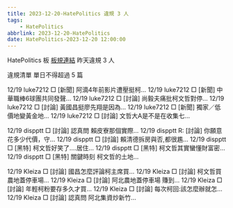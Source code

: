 ```yaml
---
title: 2023-12-20-HatePolitics 違規 3 人
tags:
    - HatePolitics
abbrlink: 2023-12-20-HatePolitics
date: HatePolitics-2023-12-20 12:00:00
---
```

HatePolitics 板 [板規連結](https://www.ptt.cc/bbs/HatePolitics/M.1617115262.A.D60.html)
昨天違規 3 人
<!-- more -->

違規清單
單日不得超過 5 篇

12/19 luke7212 □ [新聞] 阿滴4年前影片遭壓挺柯…
12/19 luke7212 □ [新聞] 中華職棒6球團共同發聲…
12/19 luke7212 □ [討論] 尚毅夫痛批柯文哲對停…
12/19 luke7212 □ [討論] 黃國昌挺廖先翔是因為…
12/19 luke7212 □ [新聞] 獨家／低價地變黃金地…
12/19 luke7212 □ [討論] 文哲大A是不是在收集七…

12/19 dispptt □ [討論] 認真問 賴皮寮那個實際…
12/19 dispptt R: [討論] 你願意花多少代價，守…
12/19 dispptt □ [討論] 賴清德拆房與否,都很尷…
12/19 dispptt □ [黑特] 柯文哲好笑了....居住…
12/19 dispptt □ [黑特] 柯文哲其實蠻懂財富密…
12/19 dispptt □ [黑特] 關鍵時刻 柯文哲的土地…

12/19 Kleiza □ [討論] 國昌怎麼評論柯主席買…
12/19 Kleiza □ [討論] 柯文哲買農地蓋停車場…
12/19 Kleiza □ [討論] 阿北農地蓋停車場 賺到…
12/19 Kleiza □ [討論] 年輕柯粉要存多久才買…
12/19 Kleiza □ [討論] 每次柯回:該怎麼辦就怎…
12/19 Kleiza □ [討論] 認真問 阿北集資炒新竹…